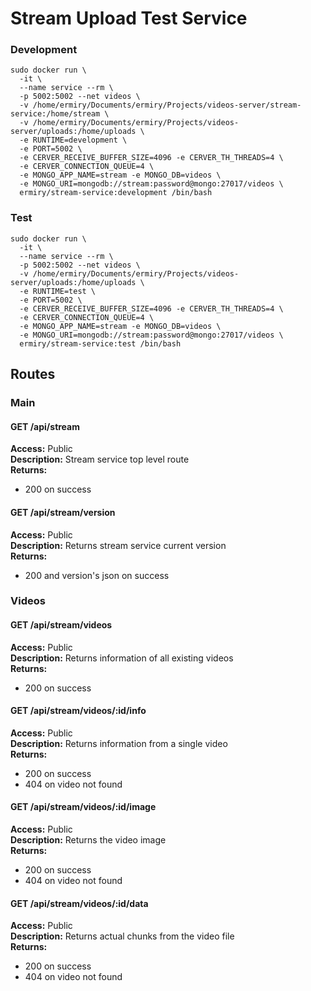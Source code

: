 # Stream Upload Test Service

### Development
```
sudo docker run \
  -it \
  --name service --rm \
  -p 5002:5002 --net videos \
  -v /home/ermiry/Documents/ermiry/Projects/videos-server/stream-service:/home/stream \
  -v /home/ermiry/Documents/ermiry/Projects/videos-server/uploads:/home/uploads \
  -e RUNTIME=development \
  -e PORT=5002 \
  -e CERVER_RECEIVE_BUFFER_SIZE=4096 -e CERVER_TH_THREADS=4 \
  -e CERVER_CONNECTION_QUEUE=4 \
  -e MONGO_APP_NAME=stream -e MONGO_DB=videos \
  -e MONGO_URI=mongodb://stream:password@mongo:27017/videos \
  ermiry/stream-service:development /bin/bash
```

### Test
```
sudo docker run \
  -it \
  --name service --rm \
  -p 5002:5002 --net videos \
  -v /home/ermiry/Documents/ermiry/Projects/videos-server/uploads:/home/uploads \
  -e RUNTIME=test \
  -e PORT=5002 \
  -e CERVER_RECEIVE_BUFFER_SIZE=4096 -e CERVER_TH_THREADS=4 \
  -e CERVER_CONNECTION_QUEUE=4 \
  -e MONGO_APP_NAME=stream -e MONGO_DB=videos \
  -e MONGO_URI=mongodb://stream:password@mongo:27017/videos \
  ermiry/stream-service:test /bin/bash
```

## Routes

### Main

#### GET /api/stream
**Access:** Public \
**Description:** Stream service top level route \
**Returns:**
  - 200 on success

#### GET /api/stream/version
**Access:** Public \
**Description:** Returns stream service current version \
**Returns:**
  - 200 and version's json on success

### Videos

#### GET /api/stream/videos
**Access:** Public \
**Description:** Returns information of all existing videos \
**Returns:**
  - 200 on success

#### GET /api/stream/videos/:id/info
**Access:** Public \
**Description:** Returns information from a single video \
**Returns:**
  - 200 on success
  - 404 on video not found

#### GET /api/stream/videos/:id/image
**Access:** Public \
**Description:** Returns the video image \
**Returns:**
  - 200 on success
  - 404 on video not found

#### GET /api/stream/videos/:id/data
**Access:** Public \
**Description:** Returns actual chunks from the video file \
**Returns:**
  - 200 on success
  - 404 on video not found
